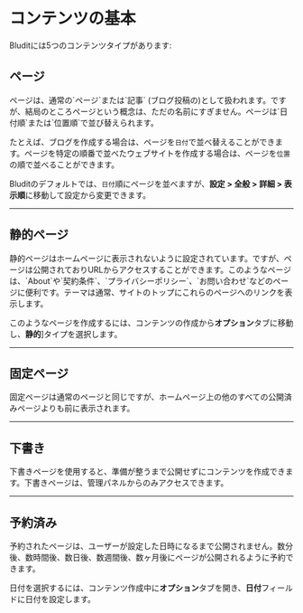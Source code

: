 # コンテンツの基本
<!-- position: 1 -->

Bluditには5つのコンテンツタイプがあります:

<h2 id="pages">ページ</h2>
ページは、通常の`ページ`または`記事` (ブログ投稿の)として扱われます。ですが、結局のところページという概念は、ただの名前にすぎません。ページは`日付順`または`位置順`で並び替えられます。

たとえば、ブログを作成する場合は、ページを`日付`で並べ替えることができます。ページを特定の順番で並べたウェブサイトを作成する場合は、ページを`位置`の順で並べることができます。

Bluditのデフォルトでは、`日付`順にページを並べますが、**設定 > 全般 > 詳細 > 表示順**に移動して設定から変更できます。

---

<h2 id="static">静的ページ</h2>
静的ページはホームページに表示されないように設定されています。ですが、ページは公開されておりURLからアクセスすることができます。このようなページは、`About`や`契約条件`、`プライバシーポリシー`、`お問い合わせ`などのページに便利です。テーマは通常、サイトのトップにこれらのページへのリンクを表示します。

このようなページを作成するには、コンテンツの作成から**オプション**タブに移動し、**静的**]タイプを選択します。

---

<h2 id="sticky">固定ページ</h2>
固定ページは通常のページと同じですが、ホームページ上の他のすべての公開済みページよりも前に表示されます。

---

<h2 id="draft">下書き</h2>
下書きページを使用すると、準備が整うまで公開せずにコンテンツを作成できます。下書きページは、管理パネルからのみアクセスできます。

---

<h2 id="scheduled">予約済み</h2>
予約されたページは、ユーザーが設定した日時になるまで公開されません。数分後、数時間後、数日後、数週間後、数ヶ月後にページが公開されるように予約できます。

日付を選択するには、コンテンツ作成中に**オプション**タブを開き、**日付**フィールドに日付を設定します。
